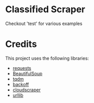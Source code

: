 Classified Scraper
========
Checkout 'test' for various examples

Credits
========
This project uses the following libraries:
* [requests](https://requests.readthedocs.io/en/master/)
* [BeautifulSoup](https://www.crummy.com/software/BeautifulSoup/bs4/doc/)
* [tqdm](https://github.com/tqdm/tqdm)
* [backoff](https://github.com/litl/backoff)
* [cloudscraper](https://github.com/venomous/cloudscraper)
* [urllib](https://docs.python.org/3/library/urllib.html)
